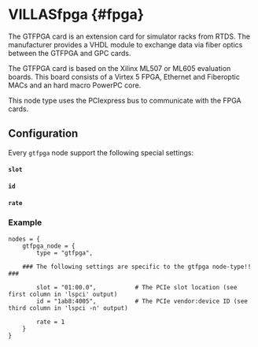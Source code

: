 # VILLASfpga {#fpga}

The GTFPGA card is an extension card for simulator racks from RTDS.
The manufacturer provides a VHDL module to exchange data via fiber optics between the GTFPGA and GPC cards.

The GTFPGA card is based on the Xilinx ML507 or ML605 evaluation boards.
This board consists of a Virtex 5 FPGA, Ethernet and Fiberoptic MACs and an hard macro PowerPC core.

This node type uses the PCIexpress bus to communicate with the FPGA cards.

## Configuration

Every `gtfpga` node support the following special settings:

#### `slot`

#### `id`

#### `rate`

### Example

	nodes = {
		gtfpga_node = {
			type = "gtfpga",
	
		### The following settings are specific to the gtfpga node-type!! ###
	
			slot = "01:00.0",			# The PCIe slot location (see first column in 'lspci' output)
			id = "1ab8:4005",			# The PCIe vendor:device ID (see third column in 'lspci -n' output)
	
			rate = 1
		}
	}
